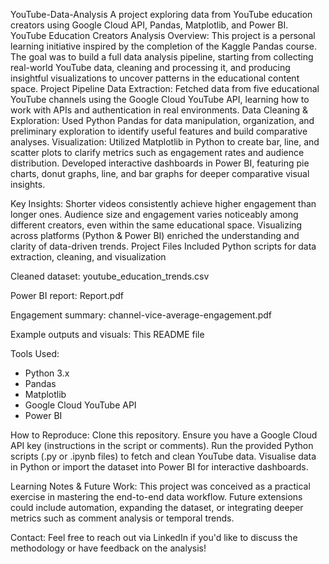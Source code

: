 YouTube-Data-Analysis
A project exploring data from YouTube education creators using Google Cloud API, Pandas, Matplotlib, and Power BI.
YouTube Education Creators Analysis Overview: This project is a personal learning initiative inspired by the completion of the Kaggle Pandas course. The goal was to build a full data analysis pipeline, starting from collecting real-world YouTube data, cleaning and processing it, and producing insightful visualizations to uncover patterns in the educational content space.
Project Pipeline Data Extraction: Fetched data from five educational YouTube channels using the Google Cloud YouTube API, learning how to work with APIs and authentication in real environments.
Data Cleaning & Exploration: Used Python Pandas for data manipulation, organization, and preliminary exploration to identify useful features and build comparative analyses.
Visualization: Utilized Matplotlib in Python to create bar, line, and scatter plots to clarify metrics such as engagement rates and audience distribution.
Developed interactive dashboards in Power BI, featuring pie charts, donut graphs, line, and bar graphs for deeper comparative visual insights.

Key Insights:  Shorter videos consistently achieve higher engagement than longer ones.
Audience size and engagement varies noticeably among different creators, even within the same educational space.
Visualizing across platforms (Python & Power BI) enriched the understanding and clarity of data-driven trends.
Project Files Included Python scripts for data extraction, cleaning, and visualization

Cleaned dataset: youtube_education_trends.csv

Power BI report: Report.pdf

Engagement summary: channel-vice-average-engagement.pdf

Example outputs and visuals: This README file

Tools Used:
 - Python 3.x
 - Pandas
 - Matplotlib
 - Google Cloud YouTube API
 - Power BI

How to Reproduce: Clone this repository.
Ensure you have a Google Cloud API key (instructions in the script or comments).
Run the provided Python scripts (.py or .ipynb files) to fetch and clean YouTube data.
Visualise data in Python or import the dataset into Power BI for interactive dashboards.

Learning Notes & Future Work: This project was conceived as a practical exercise in mastering the end-to-end data workflow. Future extensions could include automation, expanding the dataset, or integrating deeper metrics such as comment analysis or temporal trends.

Contact: Feel free to reach out via LinkedIn if you'd like to discuss the methodology or have feedback on the analysis!
